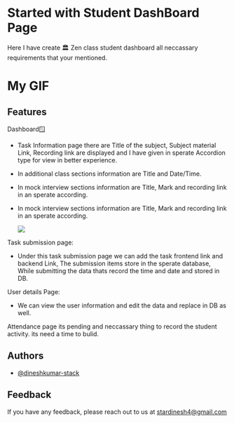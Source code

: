 
# Started with Student DashBoard Page

Here I have create 🏛️ Zen class student dashboard all neccassary requirements that your mentioned.

# My GIF 

## Features

Dashboard🪟

- Task Information page there are Title of the subject, Subject material Link, Recording link are displayed and I have given in sperate Accordion type for view in better experience.
- In additional class sections information are Title and Date/Time.
- In mock interview sections information are Title, Mark and recording link in an sperate according.
- In mock interview sections information are Title, Mark and recording link in an sperate according.
  
  ![](https://github.com/dineshkumar-stack/Student-Dashboard-Frontend/blob/master/image/zEn.gif)


Task submission page:

- Under this task submission page we can add the task frontend link and backend Link, The submission items store in the sperate database, While submitting the data thats record the time and date and stored in DB.

User details Page:

- We can view the user information and edit the data and replace in DB as well.

Attendance page its pending and neccassary thing to record the student activity. its need a time to bulid.
## Authors

- [@dineshkumar-stack](https://www.github.com/dineshkumar-stack)


## Feedback

If you have any feedback, please reach out to us at stardinesh4@gmail.com


